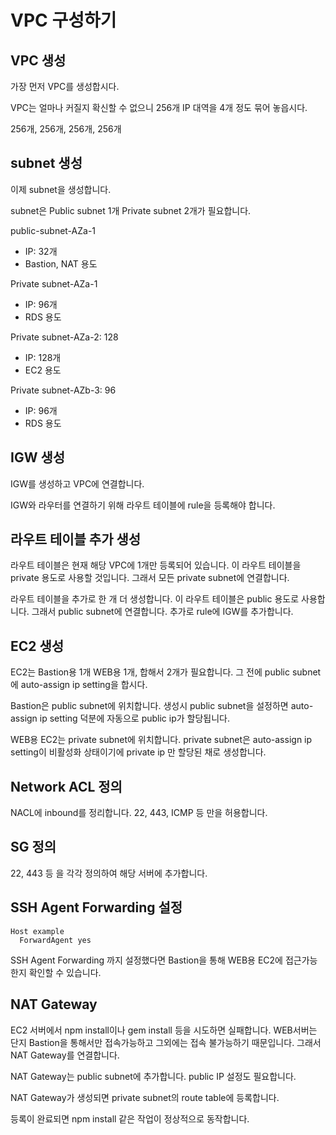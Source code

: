 # VPC 구성하기

## VPC 생성

가장 먼저 VPC를 생성합시다.

VPC는 얼마나 커질지 확신할 수 없으니 256개 IP 대역을 4개 정도 묶어 놓읍시다.

256개, 256개, 256개, 256개

## subnet 생성

이제 subnet을 생성합니다.

subnet은 Public subnet 1개  Private subnet 2개가 필요합니다.

public-subnet-AZa-1

- IP: 32개
- Bastion, NAT 용도

Private subnet-AZa-1

- IP: 96개
- RDS 용도

Private subnet-AZa-2: 128

- IP: 128개
- EC2 용도

Private subnet-AZb-3: 96

- IP: 96개
- RDS 용도

## IGW 생성

IGW를 생성하고 VPC에 연결합니다.

IGW와 라우터를 연결하기 위해 라우트 테이블에 rule을 등록해야 합니다.

## 라우트 테이블 추가 생성

라우트 테이블은 현재 해당 VPC에 1개만 등록되어 있습니다. 이 라우트 테이블을 private 용도로 사용할 것입니다. 그래서 모든 private subnet에 연결합니다.

라우트 테이블을 추가로 한 개 더 생성합니다. 이 라우트 테이블은 public 용도로 사용합니다. 그래서 public subnet에 연결합니다. 추가로 rule에 IGW를 추가합니다.

## EC2 생성

EC2는 Bastion용 1개 WEB용 1개, 합해서 2개가 필요합니다. 그 전에 public subnet에 auto-assign ip setting을 합시다.

Bastion은 public subnet에 위치합니다. 생성시 public subnet을 설정하면 auto-assign ip setting 덕분에 자동으로 public ip가 할당됩니다.

WEB용 EC2는 private subnet에 위치합니다. private subnet은 auto-assign ip setting이 비활성화 상태이기에 private ip 만 할당된 채로 생성합니다.

## Network ACL 정의

NACL에 inbound를 정리합니다. 22, 443, ICMP 등 만을 허용합니다.

## SG 정의

22, 443 등 을 각각 정의하여 해당 서버에 추가합니다.

## SSH Agent Forwarding 설정

```config
Host example
  ForwardAgent yes
```

SSH Agent Forwarding 까지 설정했다면 Bastion을 통해 WEB용 EC2에 접근가능한지 확인할 수 있습니다.

## NAT Gateway

EC2 서버에서 npm install이나 gem install 등을 시도하면 실패합니다. WEB서버는 단지 Bastion을 통해서만 접속가능하고 그외에는 접속 불가능하기 때문입니다. 그래서 NAT Gateway를 연결합니다.

NAT Gateway는 public subnet에 추가합니다. public IP 설정도 필요합니다.

NAT Gateway가 생성되면 private subnet의 route table에 등록합니다.

등록이 완료되면 npm install 같은 작업이 정상적으로 동작합니다.
